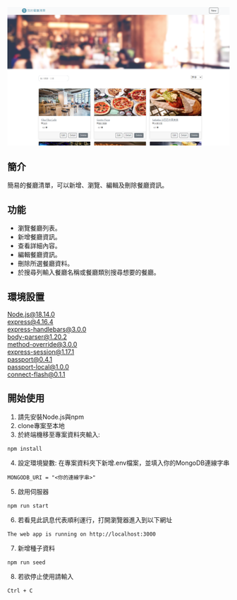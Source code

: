 ![myimage](https://github.com/Ray625/restaurant_list/blob/main/screen.PNG)
## 簡介
簡易的餐廳清單，可以新增、瀏覽、編輯及刪除餐廳資訊。
## 功能
+ 瀏覽餐廳列表。  
+ 新增餐廳資訊。 
+ 查看詳細內容。
+ 編輯餐廳資訊。
+ 刪除所選餐廳資料。
+ 於搜尋列輸入餐廳名稱或餐廳類別搜尋想要的餐廳。
## 環境設置
Node.js@18.14.0  
express@4.16.4  
express-handlebars@3.0.0  
body-parser@1.20.2  
method-override@3.0.0  
express-session@1.17.1  
passport@0.4.1  
passport-local@1.0.0  
connect-flash@0.1.1
## 開始使用
1. 請先安裝Node.js與npm  
2. clone專案至本地
3. 於終端機移至專案資料夾輸入:
```
npm install
```
4. 設定環境變數: 在專案資料夾下新增.env檔案，並填入你的MongoDB連線字串
```
MONGODB_URI = "<你的連線字串>"
```
5. 啟用伺服器
```
npm run start
```
6. 若看見此訊息代表順利運行，打開瀏覽器進入到以下網址
```
The web app is running on http://localhost:3000
```
7. 新增種子資料
```
npm run seed
```
8. 若欲停止使用請輸入
```
Ctrl + C
```

